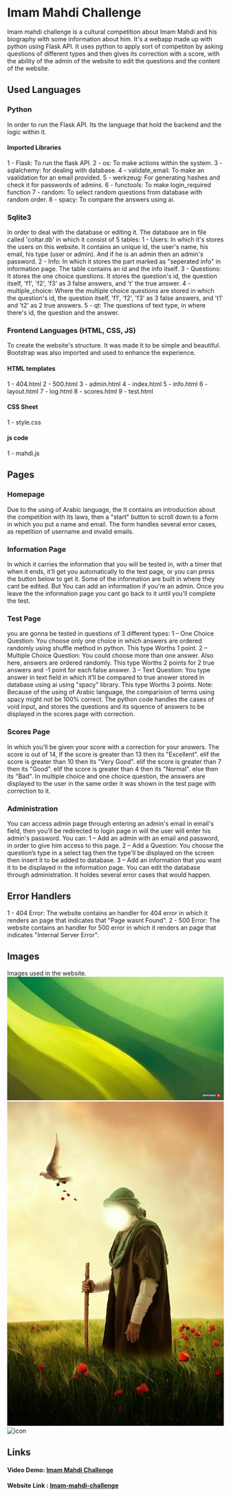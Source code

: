 # Imam Mahdi Challenge
Imam mahdi challenge is a cultural competition about Imam Mahdi and  his biography with some information about him. It's a webapp made up with python using Flask API.
It uses python to apply sort of competiton by asking questions of different types and then gives its correction with a score, with the ability of the admin of the website to edit the questions and the content of the website.
## Used Languages
### Python
In order to run the Flask API. Its the language that hold the backend and the logic within it.
#### Imported Libraries
1 - Flask: To run the flask API.
2 - os: To make actions within the system.
3  - sqlalchemy: for dealing with database.
4 - validate_email: To make an vaalidation for an email provided.
5 - werkzeug: For generating hashes and check it for passwords of admins.
6 - functools: To make login_required function
7 - random: To select random questions from database with random order.
8 - spacy: To compare the answers using ai.
### Sqlite3
In order to deal with the database or editing it. The database are in file called 'coltar.db' in which it consist of 5 tables:
1 - Users: In which it's stores the users on this website. It contains an unique id, the user's name, his email, his type (user or admin). And if he is an admin then an admin's password.
2 - Info: In which it stores the part marked as "seperated info" in information page. The table contains an id and the info itself.
3 - Questions: It stores the one choice questions. It stores the question's id, the question itself, 'f1', 'f2', 'f3' as 3 false answers, and 't' the true answer.
4 - multiple_choice: Where the multiple choice questions are stored in which the question's id, the question itself, 'f1', 'f2', 'f3' as 3 false answers, and 't1' and 't2' as 2 true answers.
5 - qt: The questions of text type, in where there's id, the question and the answer.
### Frontend Languages (HTML, CSS, JS)
To create the website's structure. It was made it to be simple and beautiful.
Bootstrap was also imported and used to enhance the experience.
#### HTML templates
1 - 404.html
2 - 500.html
3 - admin.html
4 - index.html
5 - info.html
6 - layout.html
7 - log.html
8 - scores.html
9 - test.html
#### CSS Sheet
1 - style.css
#### js code
1 - mahdi.js
## Pages
### Homepage
Due to the using of Arabic language, the
It contains an introduction about the competition with its laws, then a "start" button to scroll down to a form in which you put a name and email. The form handles several error cases, as repetition of username and invalid emails.

### Information Page
In which it carries the information that you will be tested in, with a timer that when it ends, it’ll get you automatically to the test page, or you can press the button below to get it. Some of the information are built in where they cant be edited. But You can add an information if you're an admin.
Once you leave the the information page you cant go back to it until you'll complete the test.
### Test Page
you are gonna be tested in questions of 3 different types:
1 – One Choice Question: You choose only one choice in which answers are ordered randomly using shuffle method in python. This type Worths 1 point.
2 – Multiple Choice Question: You could choose more than one answer. Also here, answers are ordered randomly. This type Worths 2 points for 2 true answers and -1 point for each false answer.
3 – Text Question: You type answer in text field in which it’ll be compared to true answer stored in database using ai using "spacy" library. This type Worths 3 points.
Note: Because of the using of Arabic language, the comparision of terms using spacy might not be 100% correct.
The python code handles the cases of void input, and stores the questions and its squence of answers to be displayed in the scores page with correction.
### Scores Page
In which you’ll be given your score with a correction for your answers.
The score is out of 14, If the score is greater than 13 then its "Excellent".
elif the score is greater than 10 then its "Very Good".
elif the score is greater than 7 then its "Good".
elif the score is greater than 4 then its "Normal".
else then its "Bad".
In multiple choice and one choice question, the answers are displayed to the user in the same order it was shown in the test page with correction to it.
### Administration
You can access admin page through entering an admin's email in email's field, then you'll be redirected to login page in will the user will enter his admin's password.
You can:
1 – Add an admin with an email and password, in order to give him access to this page.
2 – Add a Question: You choose the question’s type in a select tag then the type'll be displayed on the screen then insert it to be added to database.
3 – Add an information that you want it to be displayed in the information page.
You can edit the database through administration. It holdes several error cases that would happen.
## Error Handlers
1 - 404 Error: The website contains an handler for 404 error in which it renders an page that indicates that "Page wasnt Found".
2 - 500 Error: The website contains an handler for 500 error in which it renders an page that indicates "Internal Server Error".
## Images
Images used in the website.
![background](/static/img/backg2.jpg)
![image for imam](/static/img/backg.jpg)
![icon](/static/img/favicon.ico)
## Links
#### Video Demo: [Imam Mahdi Challenge](https://www.youtube.com/watch?v=qsWhXPoR6qY&feature=youtu.be)
#### Website Link : [Imam-mahdi-challenge](https://www.imam-mahdi-challenge.onrender.com)
